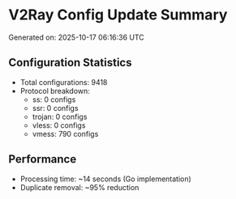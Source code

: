# V2Ray Config Update Summary
Generated on: 2025-10-17 06:16:36 UTC

## Configuration Statistics
- Total configurations: 9418
- Protocol breakdown:
  - ss: 0 configs
  - ssr: 0 configs
  - trojan: 0 configs
  - vless: 0 configs
  - vmess: 790 configs

## Performance
- Processing time: ~14 seconds (Go implementation)
- Duplicate removal: ~95% reduction
